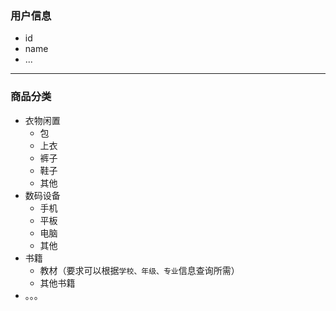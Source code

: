 ### 用户信息
- id
- name
- ...
---

### 商品分类
- 衣物闲置
    - 包
    - 上衣
    - 裤子
    - 鞋子
    - 其他
- 数码设备
    - 手机
    - 平板
    - 电脑
    - 其他
- 书籍
    - 教材（要求可以根据`学校、年级、专业`信息查询所需）
    - 其他书籍
- 。。。

